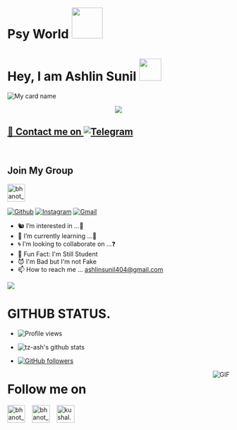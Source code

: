 # Psy World <img src="https://64.media.tumblr.com/1bef7a46c8e5acfe80c6e18872e8852e/8e74a27b5a55bf10-4e/s500x750/3dc10b9bda0f69360315287b633d9cbb58ea8f56.gifv" width="70px">

# Hey, I am Ashlin Sunil  <img src="https://i.pinimg.com/originals/01/63/6c/01636c5434cd0462086620c60fdfec16.gif" width="50px">

  
![My card name](https://avatars.githubusercontent.com/api?name=kid%20-%20ash&description=Hi,%20I'm%20a%20simple%20kanger%20🍄&image=https://i.imgur.com/MZDCN2M.jpeginstagram=tz_.ash&twitter=kidprobot&github=tz-ash&twitter=@)


<a href="https://t.me/kid_of_telegram">
<p align="center">
  <img src="https://telegra.ph/file/1bc3bbf6396830f0dfe4c.jpg">
</p>


## 🍄 Contact me on [![Telegram](https://img.shields.io/badge/telegram-1b77FF.svg?style=for-the-badge&logo=telegram)](https://t.me/kid_of_telegram) 
<br>
<!-- Your badges
You can use the website to generate badges: https://shields.io/
-->

## Join My Group
<a href="https://t.me/magiclmush" target="blank"><img align="center" src="https://upload-icon.s3.us-east-2.amazonaws.com/uploads/icons/png/1766858341556105723-512.png" alt="bhanot_kushal" height="40" width="40" /></a> &nbsp;&nbsp;
<!-- Your support, if you have it 
I created these images, feel free to use them.
-->

[![Github](https://img.shields.io/badge/-Github-000?style=flat&logo=Github&logoColor=white)](https://github.com/tz-ash)
[![Instagram](https://img.shields.io/badge/-Instagram-c13584?style=flat&labelColor=c13584&logo=instagram&logoColor=white)](https://www.instagram.com)
[![Gmail](https://img.shields.io/badge/-Gmail-c14438?style=flat&logo=Gmail&logoColor=white)](ashlin:ashlinsunil001@gmail.com)
&nbsp;


- 🐿️ I’m interested in ...🍄
- 🦄 I’m currently learning ...🤔
- 🌀 I’m looking to collaborate on ...❓
- 👻 Fun Fact: I'm Still Student
- 😈 I'm Bad but I'm not Fake
- 📫 How to reach me ...  ashlinsunil404@gmail.com

[![](https://github.com/saadeghi/saadeghi/blob/master/dino.gif)](#)


# GITHUB STATUS.

- ![Profile views](https://gpvc.arturio.dev/tz-ash)

- ![tz-ash's github stats](https://github-readme-stats.vercel.app/api?username=tz-ash&show_icons=true&theme=cobalt&count_private=true)

- [![GitHub followers](https://img.shields.io/github/followers/tz-ash.svg?style=social&label=Follow&maxAge=2592000)](https://github.com/tz-ash?tab=followers)
<img align="right" alt="GIF" src="https://i.pinimg.com/originals/e4/26/70/e426702edf874b181aced1e2fa5c6cde.gif" />

<!---
tz-ash/tz-ash is a ✨ special ✨ repository because its `README.md` (this file) appears on your GitHub profile.
You can click the Preview link to take a look at your changes.
--->
 
# Follow me on
<p align="left">
<a href="https://t.me/kid_of_telegram" target="blank"><img align="center" src="https://upload-icon.s3.us-east-2.amazonaws.com/uploads/icons/png/1766858341556105723-512.png" alt="bhanot_kushal" height="40" width="40" /></a> &nbsp;&nbsp;
<a href="https://www.instagram.com/tz_.ash" target="blank"><img align="center" src="https://github.com/th3unkn0n/extra/blob/master/.img/ig.png" alt="bhanot_kushal" height="40" width="40" /></a> &nbsp;&nbsp;
<a href="https://www.facebook.com/ashlin.sunil.33" target="blank"><img align="center" src="https://cdn.jsdelivr.net/npm/simple-icons@3.0.1/icons/facebook.svg" alt="kushal.bhanot.98" height="40" width="40" /></a> &nbsp;&nbsp;
</p>

